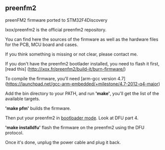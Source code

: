 ## preenfm2

preenFM2 firmware
ported to STM32F4Discovery

Ixox/preenfm2 is the official preenfm2 repository.

You can find here the sources of the firmware as well as the hardware files for the PCB, MCU board and cases.

If you think something is missing or not clear, please contact me.

If you don't have the preenfm2 bootlader installed, you need to flash it first, [read this] (http://ixox.fr/preenfm2/build-it/burn-firmware/)

To compile the firmware, you'll need [arm-gcc version 4.7] (https://launchpad.net/gcc-arm-embedded/+milestone/4.7-2012-q4-major)

Add the bin directory to your PATH, and run **'make'**, you'll get the list of the available targets.

**'make pfm'** builds the firmware.

Then put your preenfm2 in [bootloader mode](http://ixox.fr/preenfm2/manual/upgrade-firmware/). Look at DFU part 4.

**'make installdfu'** flash the firmware on the preenfm2 using the DFU protocol.

Once it's done, unplug the power cable and plug it back.
